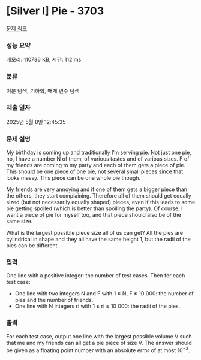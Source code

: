 # [Silver I] Pie - 3703 

[문제 링크](https://www.acmicpc.net/problem/3703) 

### 성능 요약

메모리: 110736 KB, 시간: 112 ms

### 분류

이분 탐색, 기하학, 매개 변수 탐색

### 제출 일자

2025년 5월 8일 12:45:35

### 문제 설명

<p>My birthday is coming up and traditionally I’m serving pie. Not just one pie, no, I have a number N of them, of various tastes and of various sizes. F of my friends are coming to my party and each of them gets a piece of pie. This should be one piece of one pie, not several small pieces since that looks messy. This piece can be one whole pie though.</p>

<p>My friends are very annoying and if one of them gets a bigger piece than the others, they start complaining. Therefore all of them should get equally sized (but not necessarily equally shaped) pieces, even if this leads to some pie getting spoiled (which is better than spoiling the party). Of course, I want a piece of pie for myself too, and that piece should also be of the same size.</p>

<p>What is the largest possible piece size all of us can get? All the pies are cylindrical in shape and they all have the same height 1, but the radii of the pies can be different.</p>

### 입력 

 <p>One line with a positive integer: the number of test cases. Then for each test case:</p>

<ul>
	<li>One line with two integers N and F with 1 ≤ N, F ≤ 10 000: the number of pies and the number of friends.</li>
	<li>One line with N integers ri with 1 ≤ ri ≤ 10 000: the radii of the pies.</li>
</ul>

### 출력 

 <p>For each test case, output one line with the largest possible volume V such that me and my friends can all get a pie piece of size V. The answer should be given as a floating point number with an absolute error of at most 10<sup>−3</sup>.</p>

